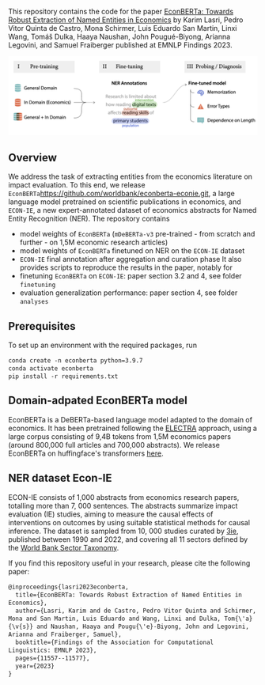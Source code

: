 This repository contains the code for the paper [EconBERTa: Towards Robust Extraction of Named Entities in Economics](https://aclanthology.org/2023.findings-emnlp.774/) by Karim Lasri, Pedro Vitor Quinta de Castro, Mona Schirmer, Luis Eduardo San Martin, Linxi Wang, Tomáš Dulka, Haaya Naushan, John Pougué-Biyong, Arianna Legovini, and Samuel Fraiberger published at EMNLP Findings 2023.
<p align="center">
  <img width="600" src="methodology.png">
</p>

## Overview
We address the task of extracting entities from the economics literature on impact evaluation. To this end, we release `EconBERTa`https://github.com/worldbank/econberta-econie.git, a large language model pretrained on scientific publications in economics, and `ECON-IE`, a new expert-annotated dataset of economics abstracts for Named Entity Recognition (NER).
The repository contains
- model weights of `EconBERTa` (`mDeBERTa-v3` pre-trained - from scratch and further - on 1,5M economic research articles)
- model weights of `EconBERTa` finetuned on NER on the `ECON-IE` dataset
- `ECON-IE` final annotation after aggregation and curation phase
It also provides scripts to reproduce the results in the paper, notably for
- finetuning `EconBERTa` on `ECON-IE`: paper section 3.2 and 4, see folder `finetuning`
- evaluation generalization performance: paper section 4, see folder `analyses`


## Prerequisites
To set up an environment with the required packages, run
```
conda create -n econberta python=3.9.7
conda activate econberta
pip install -r requirements.txt
```
## Domain-adpated EconBERTa model
EconBERTa is a DeBERTa-based language model adapted to the domain of economics. It has been pretrained following the [ELECTRA](https://arxiv.org/abs/2003.10555) approach, using a large corpus consisting of 9,4B tokens from 1,5M economics papers (around 800,000 full articles and 700,000 abstracts). 
We release EconBERTa on huffingface's transformers [here](https://huggingface.co/worldbank/econberta).
## NER dataset Econ-IE 
ECON-IE consists of 1,000 abstracts from economics research papers, totalling more than 7, 000 sentences. The abstracts summarize impact evaluation (IE) studies, aiming to measure the causal effects of interventions on outcomes by using suitable statistical methods for causal inference. The dataset is sampled from 10, 000 studies curated by [3ie](https://www.3ieimpact.org/), published between 1990 and 2022, and covering all 11 sectors defined by the [World Bank Sector Taxonomy](https://thedocs.worldbank.org/en/doc/538321490128452070-0290022017/New-Sector-Taxonomy-and-definitions).

If you find this repository useful in your research, please cite the following paper:

```
@inproceedings{lasri2023econberta,
  title={EconBERTa: Towards Robust Extraction of Named Entities in Economics},
  author={Lasri, Karim and de Castro, Pedro Vitor Quinta and Schirmer, Mona and San Martin, Luis Eduardo and Wang, Linxi and Dulka, Tom{\'a}{\v{s}} and Naushan, Haaya and Pougu{\'e}-Biyong, John and Legovini, Arianna and Fraiberger, Samuel},
  booktitle={Findings of the Association for Computational Linguistics: EMNLP 2023},
  pages={11557--11577},
  year={2023}
}
```
